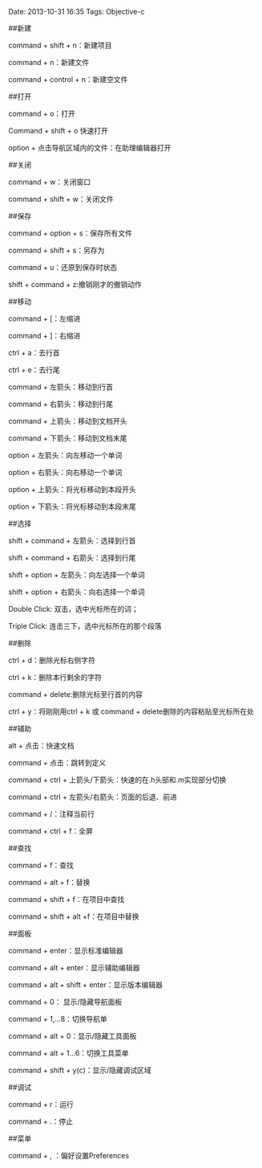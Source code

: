Date: 2013-10-31 16:35
Tags: Objective-c

##新建

command + shift + n：新建项目

command + n：新建文件

command + control + n：新建空文件

##打开

command + o：打开

Command + shift + o 快速打开

option + 点击导航区域内的文件：在助理编辑器打开

##关闭

command + w：关闭窗口

command + shift + w：关闭文件

##保存

command + option + s：保存所有文件

command + shift + s：另存为

command + u：还原到保存时状态

shift + command + z:撤销刚才的撤销动作

##移动

command + [：左缩进

command + ]：右缩进

ctrl + a：去行首

ctrl + e：去行尾

command + 左箭头：移动到行首

command + 右箭头：移动到行尾

command + 上箭头：移动到文档开头

command + 下箭头：移动到文档末尾

option + 左箭头：向左移动一个单词

option + 右箭头：向右移动一个单词

option + 上箭头：将光标移动到本段开头

option + 下箭头：将光标移动到本段末尾

##选择

shift + command + 左箭头：选择到行首

shift + command + 右箭头：选择到行尾

shift + option + 左箭头：向左选择一个单词

shift + option + 右箭头：向右选择一个单词

Double Click: 双击，选中光标所在的词；

Triple Click: 连击三下，选中光标所在的那个段落

##删除

ctrl + d：删除光标右侧字符

ctrl + k：删除本行剩余的字符

command + delete:删除光标至行首的内容

ctrl + y：将刚刚用ctrl + k 或 command + delete删除的内容粘贴至光标所在处

##辅助

alt + 点击：快速文档

command + 点击：跳转到定义

command + ctrl + 上箭头/下箭头：快速的在.h头部和.m实现部分切换

command + ctrl + 左箭头/右箭头：页面的后退、前进

command + /：注释当前行

command + ctrl + f：全屏

##查找

command + f：查找

command + alt + f：替换

command + shift + f：在项目中查找

command + shift + alt +f：在项目中替换


##面板

command + enter：显示标准编辑器

command + alt + enter：显示辅助编辑器

command + alt + shift + enter：显示版本编辑器

command + 0： 显示/隐藏导航面板

command + 1,...8：切换导航单

command + alt + 0：显示/隐藏工具面板

command + alt + 1...6：切换工具菜单

command + shift + y(c)：显示/隐藏调试区域

##调试

command + r：运行

command + .：停止

##菜单

command + , ：偏好设置Preferences

